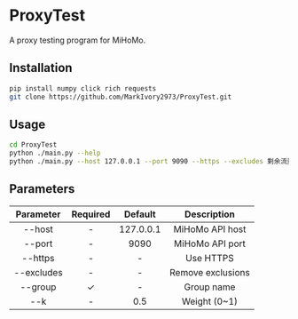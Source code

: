 # ProxyTest

A proxy testing program for MiHoMo.

## Installation

```bash
pip install numpy click rich requests
git clone https://github.com/MarkIvory2973/ProxyTest.git
```

## Usage

```bash
cd ProxyTest
python ./main.py --help
python ./main.py --host 127.0.0.1 --port 9090 --https --excludes 剩余流量,官址 --group SELECT --k 0.3
```

## Parameters

|Parameter|Required|Default|Description|
|:-:|:-:|:-:|:-:|
|--host|-|127.0.0.1|MiHoMo API host|
|--port|-|9090|MiHoMo API port|
|--https|-|-|Use HTTPS|
|--excludes|-|-|Remove exclusions|
|--group|✓|-|Group name|
|--k|-|0.5|Weight (0~1)|

